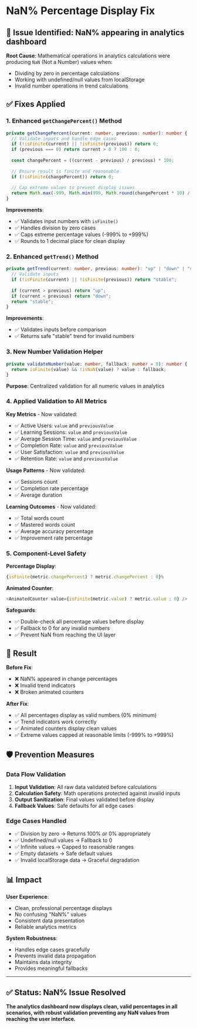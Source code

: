 # NaN% Percentage Display Fix

## 🐛 **Issue Identified**: NaN% appearing in analytics dashboard

**Root Cause**: Mathematical operations in analytics calculations were producing `NaN` (Not a Number) values when:
- Dividing by zero in percentage calculations
- Working with undefined/null values from localStorage
- Invalid number operations in trend calculations

## ✅ **Fixes Applied**

### 1. **Enhanced `getChangePercent()` Method**
```typescript
private getChangePercent(current: number, previous: number): number {
  // Validate inputs and handle edge cases
  if (!isFinite(current) || !isFinite(previous)) return 0;
  if (previous === 0) return current > 0 ? 100 : 0;
  
  const changePercent = ((current - previous) / previous) * 100;
  
  // Ensure result is finite and reasonable
  if (!isFinite(changePercent)) return 0;
  
  // Cap extreme values to prevent display issues
  return Math.max(-999, Math.min(999, Math.round(changePercent * 10) / 10));
}
```

**Improvements**:
- ✅ Validates input numbers with `isFinite()`
- ✅ Handles division by zero cases
- ✅ Caps extreme percentage values (-999% to +999%)
- ✅ Rounds to 1 decimal place for clean display

### 2. **Enhanced `getTrend()` Method**
```typescript
private getTrend(current: number, previous: number): "up" | "down" | "stable" {
  // Validate inputs
  if (!isFinite(current) || !isFinite(previous)) return "stable";
  
  if (current > previous) return "up";
  if (current < previous) return "down";
  return "stable";
}
```

**Improvements**:
- ✅ Validates inputs before comparison
- ✅ Returns safe "stable" trend for invalid numbers

### 3. **New Number Validation Helper**
```typescript
private validateNumber(value: number, fallback: number = 0): number {
  return isFinite(value) && !isNaN(value) ? value : fallback;
}
```

**Purpose**: Centralized validation for all numeric values in analytics

### 4. **Applied Validation to All Metrics**

**Key Metrics** - Now validated:
- ✅ Active Users: `value` and `previousValue`
- ✅ Learning Sessions: `value` and `previousValue`  
- ✅ Average Session Time: `value` and `previousValue`
- ✅ Completion Rate: `value` and `previousValue`
- ✅ User Satisfaction: `value` and `previousValue`
- ✅ Retention Rate: `value` and `previousValue`

**Usage Patterns** - Now validated:
- ✅ Sessions count
- ✅ Completion rate percentage
- ✅ Average duration

**Learning Outcomes** - Now validated:
- ✅ Total words count
- ✅ Mastered words count
- ✅ Average accuracy percentage
- ✅ Improvement rate percentage

### 5. **Component-Level Safety**

**Percentage Display**:
```typescript
{isFinite(metric.changePercent) ? metric.changePercent : 0}%
```

**Animated Counter**:
```typescript
<AnimatedCounter value={isFinite(metric.value) ? metric.value : 0} />
```

**Safeguards**:
- ✅ Double-check all percentage values before display
- ✅ Fallback to 0 for any invalid numbers
- ✅ Prevent NaN from reaching the UI layer

## 🎯 **Result**

**Before Fix**:
- ❌ NaN% appeared in change percentages
- ❌ Invalid trend indicators
- ❌ Broken animated counters

**After Fix**:
- ✅ All percentages display as valid numbers (0% minimum)
- ✅ Trend indicators work correctly
- ✅ Animated counters display clean values
- ✅ Extreme values capped at reasonable limits (-999% to +999%)

## 🛡️ **Prevention Measures**

### Data Flow Validation
1. **Input Validation**: All raw data validated before calculations
2. **Calculation Safety**: Math operations protected against invalid inputs
3. **Output Sanitization**: Final values validated before display
4. **Fallback Values**: Safe defaults for all edge cases

### Edge Cases Handled
- ✅ Division by zero → Returns 100% or 0% appropriately
- ✅ Undefined/null values → Fallback to 0
- ✅ Infinite values → Capped to reasonable ranges
- ✅ Empty datasets → Safe default values
- ✅ Invalid localStorage data → Graceful degradation

## 📊 **Impact**

**User Experience**:
- Clean, professional percentage displays
- No confusing "NaN%" values
- Consistent data presentation
- Reliable analytics metrics

**System Robustness**:
- Handles edge cases gracefully
- Prevents invalid data propagation
- Maintains data integrity
- Provides meaningful fallbacks

---

## ✅ **Status**: NaN% Issue Resolved

**The analytics dashboard now displays clean, valid percentages in all scenarios, with robust validation preventing any NaN values from reaching the user interface.**
